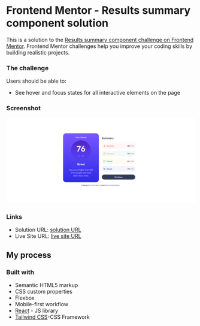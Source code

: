 # Frontend Mentor - Results summary component solution

This is a solution to the [Results summary component challenge on Frontend Mentor](https://www.frontendmentor.io/challenges/results-summary-component-CE_K6s0maV). Frontend Mentor challenges help you improve your coding skills by building realistic projects. 



### The challenge

Users should be able to:


- See hover and focus states for all interactive elements on the page

### Screenshot

![](./result/src/assets/images/screenshot.png)





### Links

- Solution URL: [solution URL](https://github.com/IndranjanaChatterjee/FAQ-accordion)
- Live Site URL: [live site URL](https://faq-accordion-drab.vercel.app/)


## My process

### Built with

- Semantic HTML5 markup
- CSS custom properties
- Flexbox
- Mobile-first workflow
- [React](https://reactjs.org/) - JS library
- [Tailwind CSS](https://tailwindcss.com/)-CSS Framework